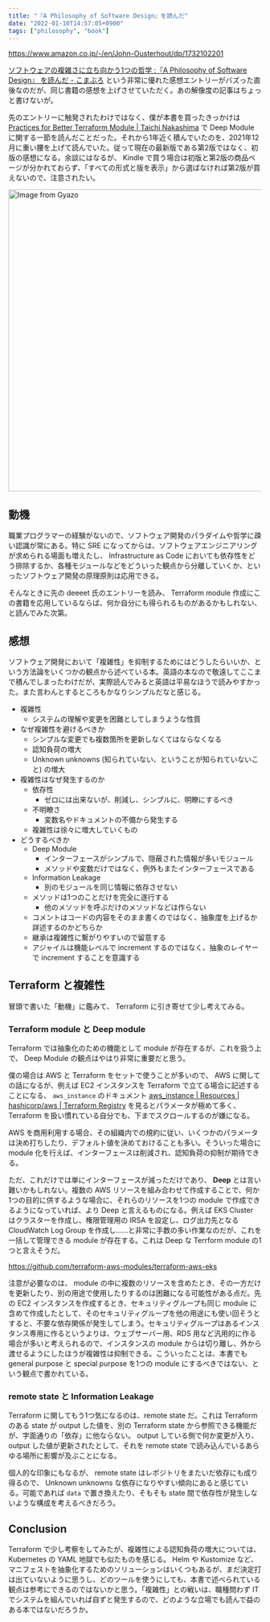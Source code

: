 ```yaml
---
title: "『A Philosophy of Software Design』を読んだ"
date: "2022-01-10T14:57:05+0900"
tags: ["philosophy", "book"]
---
```


https://www.amazon.co.jp/-/en/John-Ousterhout/dp/1732102201

[ソフトウェアの複雑さに立ち向かう1つの哲学 :『A Philosophy of Software Design』 を読んだ - こまぶろ](https://ky-yk-d.hatenablog.com/entry/2022/01/04/100000) という非常に優れた感想エントリーがバズった直後なのだが、同じ書籍の感想を上げさせていただく。あの解像度の記事はちょっと書けないが。

先のエントリーに触発されたわけではなく、僕が本書を買ったきっかけは [Practices for Better Terraform Module | Taichi Nakashima](https://deeeet.com/posts/practices-for-better-terraform-module/) で Deep Module に関する一節を読んだことだった。それから1年近く積んでいたのを、2021年12月に重い腰を上げて読んでいた。従って現在の最新版である第2版ではなく、初版の感想になる。余談にはなるが、 Kindle で買う場合は初版と第2版の商品ページが分かれておらず、「すべての形式と版を表示」から選ばなければ第2版が買えないので、注意されたい。

<a href="https://gyazo.com/e3204b1e85b22ff7b8976e3989431435"><img src="https://i.gyazo.com/e3204b1e85b22ff7b8976e3989431435.png" alt="Image from Gyazo" width="600"/></a>

## 動機

職業プログラマーの経験がないので、ソフトウェア開発のパラダイムや哲学に疎い認識が常にある。特に SRE になってからは、ソフトウェアエンジニアリングが求められる場面も増えたし、 Infrastructure as Code においても依存性をどう排除するか、各種モジュールなどをどういった観点から分離していくか、といったソフトウェア開発の原理原則は応用できる。

そんなときに先の deeeet 氏のエントリーを読み、 Terraform module 作成にこの書籍を応用しているならば、何か自分にも得られるものがあるかもしれない、と読んでみた次第。

## 感想

ソフトウェア開発において「複雑性」を抑制するためにはどうしたらいいか、という方法論をいくつかの観点から述べている本。英語の本なので敬遠してここまで積んでしまったわけだが、実際読んでみると英語は平易なほうで読みやすかった。また言わんとするところもかなりシンプルだなと感じる。

* 複雑性
  * システムの理解や変更を困難としてしまうような性質
* なぜ複雑性を避けるべきか
  * シンプルな変更でも複数箇所を更新しなくてはならなくなる
  * 認知負荷の増大
  * Unknown unknowns (知られていない、ということが知られていないこと) の増大
* 複雑性はなぜ発生するのか
  * 依存性
    * ゼロには出来ないが、削減し、シンプルに、明瞭にするべき
  * 不明瞭さ
    * 変数名やドキュメントの不備から発生する
  * 複雑性は徐々に増大していくもの
* どうするべきか
  * Deep Module
    * インターフェースがシンプルで、隠蔽された情報が多いモジュール
    * メソッドや変数だけではなく、例外もまたインターフェースである
  * Information Leakage
    * 別のモジュールを同じ情報に依存させない
  * メソッドは1つのことだけを完全に遂行する
    * 他のメソッドを呼ぶだけのメソッドなどは作らない
  * コメントはコードの内容をそのまま書くのではなく、抽象度を上げるか詳述するのかどちらか
  * 継承は複雑性に繋がりやすいので留意する
  * アジャイルは機能レベルで increment するのではなく、抽象のレイヤーで increment することを意識する

## Terraform と複雑性

冒頭で書いた「動機」に鑑みて、 Terraform に引き寄せて少し考えてみる。

### Terraform module と Deep module

Terraform では抽象化のための機能として module が存在するが、これを扱う上で、 Deep Module の観点はやはり非常に重要だと思う。

僕の場合は AWS と Terraform をセットで使うことが多いので、 AWS に関しての話になるが、例えば EC2 インスタンスを Terraform で立てる場合に記述することになる、 `aws_instance` のドキュメント [aws_instance | Resources | hashicorp/aws | Terraform Registry](https://registry.terraform.io/providers/hashicorp/aws/latest/docs/resources/instance) を見るとパラメータが極めて多く、 Terraform を扱い慣れている自分でも、下までスクロールするのが嫌になる。

AWS を商用利用する場合、その組織内での規約に従い、いくつかのパラメータは決め打ちしたり、デフォルト値を決めておけることも多い。そういった場合に module 化を行えば、インターフェースは削減され、認知負荷の抑制が期待できる。

ただ、これだけでは単にインターフェースが減っただけであり、 **Deep** とは言い難いかもしれない。複数の AWS リソースを組み合わせて作成することで、何か1つの目的に供するような場合に、それらのリソースを1つの module で作成できるようになっていれば、より Deep と言えるものになる。例えば EKS Cluster はクラスターを作成し、権限管理用の IRSA を設定し、ログ出力先となる CloudWatch Log Group を作成し……と非常に手数の多い作業なのだが、これを一括して管理できる module が存在する。これは Deep な Terrform module の1つと言えそうだ。

https://github.com/terraform-aws-modules/terraform-aws-eks

注意が必要なのは、 module の中に複数のリソースを含めたとき、その一方だけを更新したり、別の用途で使用したりするのは困難になる可能性がある点だ。先の EC2 インスタンスを作成するとき、セキュリティグループも同じ module に含めて作成したとして、そのセキュリティグループを他の用途にも使い回そうとすると、不要な依存関係が発生してしまう。セキュリティグループはあるインスタンス専用に作るというよりは、ウェブサーバー用、RDS 用など汎用的に作る場合が多いと考えられるので、インスタンスの module からは切り離し、外から渡せるようにしたほうが複雑性は抑制できる。こういったことは、本書でも general purpose と special purpose を1つの module にするべきではない、という観点で書かれている。

### remote state と Information Leakage

Terraform に関してもう1つ気になるのは、remote state だ。これは Terraform のある state が output した値を、別の Terraform state から参照できる機能だが、字面通りの「依存」に他ならない。 output している側で何か変更が入り、 output した値が更新されたとして、それを remote state で読み込んでいるあらゆる場所に影響が及ぶことになる。

個人的な印象にもなるが、 remote state はレポジトリをまたいだ依存にも成り得るので、 Unknown unknowns な依存になりやすい傾向にあると感じている。可能であれば `data` で置き換えたり、そもそも state 間で依存性が発生しないような構成を考えるべきだろう。

## Conclusion

Terraform で少し考察をしてみたが、複雑性による認知負荷の増大については、 Kubernetes の YAML 地獄でも似たものを感じる。 Helm や Kustomize など、マニフェストを抽象化するためのソリューションはいくつもあるが、まだ決定打は出ていないように思うし、どのツールを使うにしても、本書で述べられている観点は参考にできるのではないかと思う。「複雑性」との戦いは、職種問わず IT でシステムを組んでいれば自ずと発生するので、どのような立場でも読んで益のある本ではないだろうか。
